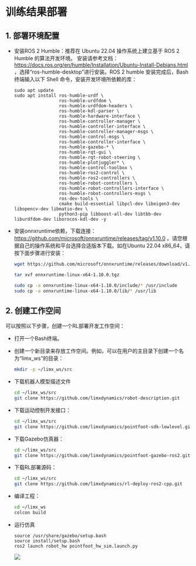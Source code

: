 # 训练结果部署



## 1. 部署环境配置

- 安装ROS 2 Humble：推荐在 Ubuntu 22.04 操作系统上建立基于 ROS 2 Humble 的算法开发环境。 安装请参考文档： https://docs.ros.org/en/humble/Installation/Ubuntu-Install-Debians.html ，选择“ros-humble-desktop”进行安装。ROS 2 humble 安装完成后，Bash 终端输入以下 Shell 命令，安装开发环境所依赖的库：

    ```
    sudo apt update
    sudo apt install ros-humble-urdf \
                     ros-humble-urdfdom \
                     ros-humble-urdfdom-headers \
                     ros-humble-kdl-parser \
                     ros-humble-hardware-interface \
                     ros-humble-controller-manager \
                     ros-humble-controller-interface \
                     ros-humble-controller-manager-msgs \
                     ros-humble-control-msgs \
                     ros-humble-controller-interface \
                     ros-humble-gazebo-* \
                     ros-humble-rqt-gui \
                     ros-humble-rqt-robot-steering \
                     ros-humble-plotjuggler* \
                     ros-humble-control-toolbox \
                     ros-humble-ros2-control \
                     ros-humble-ros2-controllers \
                     ros-humble-robot-controllers \
                     ros-humble-robot-controllers-interface \
                     ros-humble-robot-controllers-msgs \
                     ros-dev-tools \
                     cmake build-essential libpcl-dev libeigen3-dev libopencv-dev libmatio-dev \
                     python3-pip libboost-all-dev libtbb-dev liburdfdom-dev liborocos-kdl-dev -y
    ```

    

- 安装onnxruntime依赖，下载连接：https://github.com/microsoft/onnxruntime/releases/tag/v1.10.0  。请您根据自己的操作系统和平台选择合适版本下载。如在Ubuntu 22.04 x86_64，请按下面步骤进行安装：
  
    ```Bash
    wget https://github.com/microsoft/onnxruntime/releases/download/v1.10.0/onnxruntime-linux-x64-1.10.0.tgz
    
    tar xvf onnxruntime-linux-x64-1.10.0.tgz
    
    sudo cp -a onnxruntime-linux-x64-1.10.0/include/* /usr/include
    sudo cp -a onnxruntime-linux-x64-1.10.0/lib/* /usr/lib
    ```



## 2. 创建工作空间

可以按照以下步骤，创建一个RL部署开发工作空间：

- 打开一个Bash终端。
- 创建一个新目录来存放工作空间。例如，可以在用户的主目录下创建一个名为“limx_ws”的目录：
    ```Bash
    mkdir -p ~/limx_ws/src
    ```
- 下载机器人模型描述文件
    ```Bash
    cd ~/limx_ws/src
    git clone https://github.com/limxdynamics/robot-description.git
    ```
- 下载运动控制开发接口：

    ```Bash
    cd ~/limx_ws/src
    git clone https://github.com/limxdynamics/pointfoot-sdk-lowlevel.git
    ```

- 下载Gazebo仿真器：
    ```Bash
    cd ~/limx_ws/src
    git clone https://github.com/limxdynamics/pointfoot-gazebo-ros2.git
    ```
- 下载RL部署源码：
    ```Bash
    cd ~/limx_ws/src
    git clone https://github.com/limxdynamics/rl-deploy-ros2-cpp.git
    ```
- 编译工程：
    ```Bash
    cd ~/limx_ws
    colcon build
    ```

- 运行仿真

  ```
  source /usr/share/gazebo/setup.bash
  source install/setup.bash
  ros2 launch robot_hw pointfoot_hw_sim.launch.py
  ```
  ![](doc/simulator.gif)

